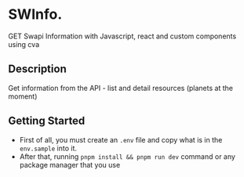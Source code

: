 # SWInfo.
GET Swapi Information with Javascript, react and custom components using cva
## Description
Get information from the API - list and detail resources (planets at the moment)

## Getting Started
- First of all, you must create an `.env` file and copy what is in the `env.sample` into it.
- After that, running `pnpm install && pnpm run dev` command or any package manager that you use
